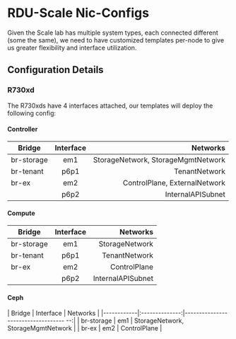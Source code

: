 # RDU-Scale Nic-Configs

Given the Scale lab has multiple system types, each connected different (some the same), we need to have customized templates per-node to give us greater flexibility and interface utilization.

## Configuration Details

### R730xd
The R730xds have 4 interfaces attached, our templates will deploy the following config:

#### Controller

|   Bridge   |  Interface     |   Networks                         |
|------------|:--------------:|-----------------------------------:|
| br-storage | em1            | StorageNetwork, StorageMgmtNetwork |
| br-tenant  | p6p1           | TenantNetwork                      |
| br-ex      | em2            | ControlPlane, ExternalNetwork      |                       
|            | p6p2           | InternalAPISubnet                  |

#### Compute

|   Bridge   |  Interface     |   Networks        |
|------------|:--------------:|------------------:|
| br-storage | em1            | StorageNetwork    |
| br-tenant  | p6p1           | TenantNetwork     |
| br-ex      | em2            | ControlPlane      |
|            | p6p2           | InternalAPISubnet |

#### Ceph

|   Bridge   |  Interface     |   Networks                            |
|------------|:--------------:|----------------------------------- --:|
| br-storage | em1            | StorageNetwork, StorageMgmtNetwork    |
| br-ex      | em2            | ControlPlane                          |

